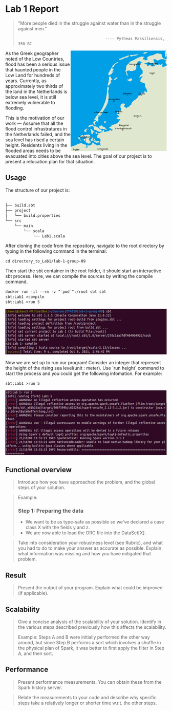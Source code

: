 # Lab 1 Report

> "More people died in the struggle against water than in the struggle against men." 
>
>                                           ---- Pytheas Massiliensis, 350 BC       
                                            
   <img align="right" width="300" src="images/The_Netherlands_compared_to_sealevel.png" >

As the Greek geographer noted of the Low Countries, flood has been a serious issue that haunted people in the Low Land for hundreds of years.  Currently, as approximately two thirds of the land in the Netherlands is below sea level, it is still extremely vulnerable to flooding. 

This is the motivation of our work — Assume that all the flood control infrastratures in the Netherlands failed, and the sea level has rised a certain height. Residents living in the flooded areas needs to be evacuated into cities above the sea level. The goal of our project is to present a relocation plan for that situation.

## Usage
The structure of our project is:

```

├── build.sbt
├── project
│   └── build.properties
└── src
    └── main
        └── scala
            └── Lab1.scala
```

After cloning the code from the repository, navigate to the root directory by typing in the following command in the terminal:

```
cd directory_to_Lab1/lab-1-group-09
```

Then start the sbt container in the root folder, it should start an interactive sbt process. Here, we can compile the sources by writing the compile command.
```
docker run -it --rm -v "`pwd`":/root sbt sbt
sbt:Lab1 >compile
sbt:Lab1 >run 5
```
<p align="center">
<img width="700" src="images/screenshot1.png" >
</p>
Now we are set up to run our program! Consider an integer that represent the height of the rising sea level(unit : meter). Use `run height` command to start the process and you could get the following infomation. For example:

 ```
sbt:Lab1 >run 5
```  

<p align="center">
<img width="700" src="images/screenshot2.png" >
</p>


## Functional overview

  
> Introduce how you have approached the problem, and the global steps of your
> solution. 
> 
  
  

  
> Example:
>
> ### Step 1: Preparing the data
>
> * We want to be as type-safe as possible so we've declared a case class X
>   with the fields y and z. 
> * We are now able to load the ORC file into the DataSet\[X\].

> Take into consideration your robustness level (see Rubric), and what you had
> to do to make your answer as accurate as possible. Explain what information
> was missing and how you have mitigated that problem.

## Result
 
> Present the output of your program. Explain what could be improved (if 
> applicable).

## Scalability

> Give a concise analysis of the scalability of your solution. Identify in
> the various steps described previously how this affects the scalability.
>
> Example:
>   Steps A and B were initially performed the other way around, but 
>   since Step B performs a sort which involves a shuffle in the physical plan
>   of Spark, it was better to first apply the filter in Step A, and then sort.

## Performance

> Present performance measurements. You can obtain these from the Spark history
> server.

> Relate the measurements to your code and describe why specific steps take a
> relatively longer or shorter time w.r.t. the other steps.

